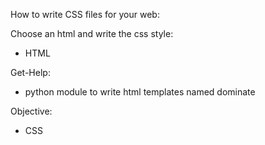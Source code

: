 How to write CSS files for your web:

Choose an html and write the css style:
- HTML

Get-Help:
- python module to write html templates named dominate

Objective:
- CSS
